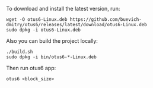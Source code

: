 To download and install the latest version, run:
```
wget -O otus6-Linux.deb https://github.com/buevich-dmitry/otus6/releases/latest/download/otus6-Linux.deb
sudo dpkg -i otus6-Linux.deb
```

Also you can build the project locally:
```
./build.sh
sudo dpkg -i bin/otus6-*-Linux.deb
```

Then run otus6 app:
```
otus6 <block_size>
```
